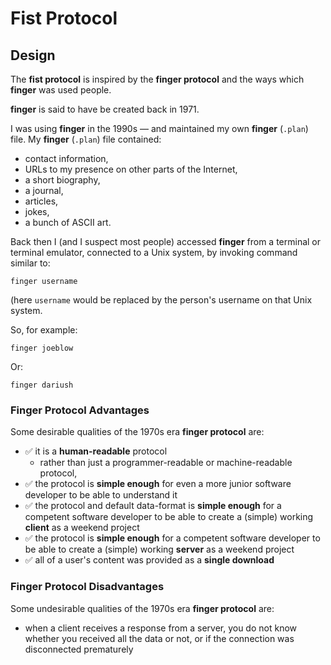 # Fist Protocol

## Design

The **fist protocol** is inspired by the **finger protocol** and the ways which **finger** was used people.

**finger** is said to have be created back in 1971.

I was using **finger** in the 1990s — and maintained my own **finger** (`.plan`) file.
My **finger** (`.plan`) file contained:
* contact information,
* URLs to my presence on other parts of the Internet,
* a short biography,
* a journal,
* articles,
* jokes,
* a bunch of ASCII art.

Back then I (and I suspect most people) accessed **finger** from a terminal or terminal emulator, connected to a Unix system, by invoking command similar to:
```
finger username
```
(here `username` would be replaced by the person's username on that Unix system.

So, for example:
```
finger joeblow
```
Or:
```
finger dariush
```

### Finger Protocol Advantages

Some desirable qualities of the 1970s era **finger protocol** are:

* ✅ it is a **human-readable** protocol
  * rather than just a programmer-readable or machine-readable protocol,
* ✅ the protocol is **simple enough** for even a more junior software developer to be able to understand it
* ✅ the protocol and default data-format is **simple enough** for a competent software developer to be able to create a (simple) working **client** as a weekend project
* ✅ the protocol is **simple enough** for a competent software developer to be able to create a (simple) working **server** as a weekend project
* ✅ all of a user's content was provided as a **single download**

### Finger Protocol Disadvantages

Some undesirable qualities of the 1970s era **finger protocol** are:

* when a client receives a response from a server, you do not know whether you received all the data or not, or if the connection was disconnected prematurely
